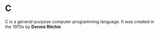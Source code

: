 # C
C is a general-purpose computer programming language. It was created in the 1970s by **Dennis Ritchie**
